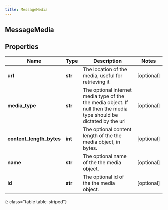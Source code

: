 ```yaml
---
title: MessageMedia
---
```

## MessageMedia

## Properties

|Name | Type | Description | Notes|
|------------ | ------------- | ------------- | -------------|
| **url** | **str** | The location of the media, useful for retrieving it | [optional] |
| **media_type** | **str** | The optional internet media type of the the media object.  If null then the media type should be dictated by the url | [optional] |
| **content_length_bytes** | **int** | The optional content length of the the media object, in bytes. | [optional] |
| **name** | **str** | The optional name of the the media object. | [optional] |
| **id** | **str** | The optional id of the the media object. | [optional] |
{: class="table table-striped"}


